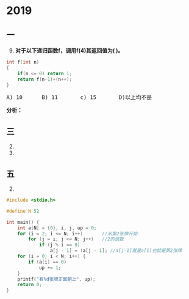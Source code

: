 # 2019
## 一

9. **对于以下递归函数f，调用f(4)其返回值为( )。**
```c
int f(int n)
{
    if(n <= 0) return 1;
    return f(n-1)+(n++);
}
```
<pre>A) 10      B) 11       c) 15       D)以上均不是</pre>
**分析：**

## 三

2. 


3. 


## 五

2. 

```C
#include <stdio.h>

#define N 52

int main() {
    int a[N] = {0}, i, j, up = 0;
    for (i = 2; i <= N; i++)       //从第2张牌开始
        for (j = i; j <= N; j++)   //2的倍数
            if (j % i == 0)
                a[j - 1] = !a[j - 1]; //a[j-1]就是a[1]也就是第2张牌
    for (i = 0; i < N; i++) {
        if (a[i] == 0)
            up += 1;
    }
    printf("有%d张牌正面朝上", up);
    return 0;
}
```